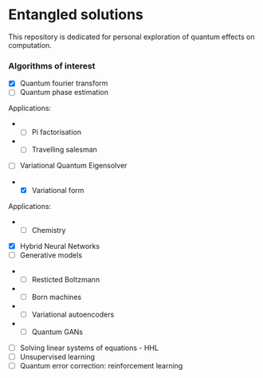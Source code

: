 # Entangled solutions

This repository is dedicated for personal exploration of quantum effects on computation.

### Algorithms of interest
- [X] Quantum fourier transform
- [ ] Quantum phase estimation

Applications:
- - [ ] Pi factorisation
- - [ ] Travelling salesman
- [ ] Variational Quantum Eigensolver
- - [X] Variational form

Applications:
- - [ ] Chemistry

- [X] Hybrid Neural Networks
- [ ] Generative models 
- - [ ] Resticted Boltzmann
- - [ ] Born machines
- - [ ] Variational autoencoders
- - [ ] Quantum GANs
- [ ] Solving linear systems of equations - HHL
- [ ] Unsupervised learning
- [ ] Quantum error correction: reinforcement learning
